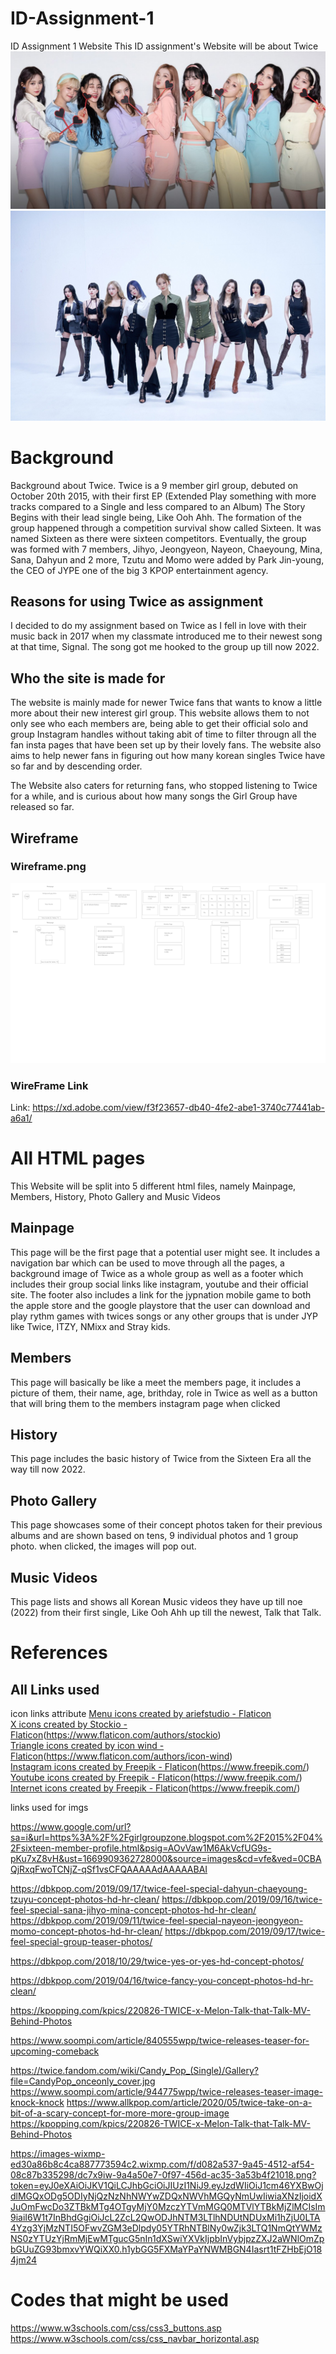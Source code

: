 # ID-Assignment-1

ID Assignment 1 Website
This ID assignment's Website will be about Twice
![Twice Image](images/Twice_pic_heading.png)
![Image](images/Twice_TalkThatTalk.jpeg)

# Background

Background about Twice. Twice is a 9 member girl group, debuted on October 20th 2015, with their first EP (Extended Play something with more tracks compared to a Single and less compared to an Album) The Story Begins with their lead single being, Like Ooh Ahh. The formation of the group happened through a competition survival show called Sixteen. It was named Sixteen as there were sixteen competitors. Eventually, the group was formed with 7 members, Jihyo, Jeongyeon, Nayeon, Chaeyoung, Mina, Sana, Dahyun and 2 more, Tzutu and Momo were added by Park Jin-young, the CEO of JYPE one of the big 3 KPOP entertainment agency.

## Reasons for using Twice as assignment

I decided to do my assignment based on Twice as I fell in love with their music back in 2017 when my classmate introduced me to their newest song at that time, Signal. The song got me hooked to the group up till now 2022.

## Who the site is made for

The website is mainly made for newer Twice fans that wants to know a little more about their new interest girl group. This website allows them to not only see who each members are, being able to get their official solo and group Instagram handles without taking abit of time to filter througn all the fan insta pages that have been set up by their lovely fans. The website also aims to help newer fans in figuring out how many korean singles Twice have so far and by descending order.

The Website also caters for returning fans, who stopped listening to Twice for a while, and is curious about how many songs the Girl Group have released so far.

## Wireframe

### Wireframe.png

![wireframe-png](/WireFrame/WireFrame.png)

### WireFrame Link

Link: https://xd.adobe.com/view/f3f23657-db40-4fe2-abe1-3740c77441ab-a6a1/

# All HTML pages

This Website will be split into 5 different html files, namely Mainpage, Members, History, Photo Gallery and Music Videos

## Mainpage

This page will be the first page that a potential user might see. It includes a navigation bar which can be used to move through all the pages, a background image of Twice as a whole group as well as a footer which includes their group social links like instagram, youtube and their official site. The footer also includes a link for the jypnation mobile game to both the apple store and the google playstore that the user can download and play rythm games with twices songs or any other groups that is under JYP like Twice, ITZY, NMixx and Stray kids.

## Members

This page will basically be like a meet the members page, it includes a picture of them, their name, age, brithday, role in Twice as well as a button that will bring them to the members instagram page when clicked

## History

This page includes the basic history of Twice from the Sixteen Era all the way till now 2022.

## Photo Gallery

This page showcases some of their concept photos taken for their previous albums and are shown based on tens, 9 individual photos and 1 group photo. when clicked, the images will pop out.

## Music Videos

This page lists and shows all Korean Music videos they have up till noe (2022) from their first single, Like Ooh Ahh up till the newest, Talk that Talk.

# References

## All Links used

icon links attribute
<a href="https://www.flaticon.com/free-icons/menu" title="menu icons">Menu icons created by ariefstudio - Flaticon</a><br>
<a href="https://www.flaticon.com/free-icons/x" title="x icons">X icons created by Stockio - Flaticon</a>(https://www.flaticon.com/authors/stockio)<br>
<a href="https://www.flaticon.com/free-icons/triangle" title="triangle icons">Triangle icons created by icon wind - Flaticon</a>(https://www.flaticon.com/authors/icon-wind)<br>
<a href="https://www.flaticon.com/free-icons/instagram" title="instagram icons">Instagram icons created by Freepik - Flaticon</a>(https://www.freepik.com/)<br>
<a href="https://www.flaticon.com/free-icons/youtube" title="youtube icons">Youtube icons created by Freepik - Flaticon</a>(https://www.freepik.com/)<br>
<a href="https://www.flaticon.com/free-icons/internet" title="internet icons">Internet icons created by Freepik - Flaticon</a>(https://www.freepik.com/)<br>

links used for imgs

https://www.google.com/url?sa=i&url=https%3A%2F%2Fgirlgroupzone.blogspot.com%2F2015%2F04%2Fsixteen-member-profile.html&psig=AOvVaw1M6AkVcfUG9s-pKu7xZ8vH&ust=1669909362728000&source=images&cd=vfe&ved=0CBAQjRxqFwoTCNjZ-qSf1vsCFQAAAAAdAAAAABAI

https://dbkpop.com/2019/09/17/twice-feel-special-dahyun-chaeyoung-tzuyu-concept-photos-hd-hr-clean/
https://dbkpop.com/2019/09/16/twice-feel-special-sana-jihyo-mina-concept-photos-hd-hr-clean/
https://dbkpop.com/2019/09/11/twice-feel-special-nayeon-jeongyeon-momo-concept-photos-hd-hr-clean/
https://dbkpop.com/2019/09/17/twice-feel-special-group-teaser-photos/

https://dbkpop.com/2018/10/29/twice-yes-or-yes-hd-concept-photos/

https://dbkpop.com/2019/04/16/twice-fancy-you-concept-photos-hd-hr-clean/

https://kpopping.com/kpics/220826-TWICE-x-Melon-Talk-that-Talk-MV-Behind-Photos

https://www.soompi.com/article/840555wpp/twice-releases-teaser-for-upcoming-comeback

https://twice.fandom.com/wiki/Candy_Pop_(Single)/Gallery?file=CandyPop_onceonly_cover.jpg
https://www.soompi.com/article/944775wpp/twice-releases-teaser-image-knock-knock
https://www.allkpop.com/article/2020/05/twice-take-on-a-bit-of-a-scary-concept-for-more-more-group-image
https://kpopping.com/kpics/220826-TWICE-x-Melon-Talk-that-Talk-MV-Behind-Photos

https://images-wixmp-ed30a86b8c4ca887773594c2.wixmp.com/f/d082a537-9a45-4512-af54-08c87b335298/dc7x9iw-9a4a50e7-0f97-456d-ac35-3a53b4f21018.png?token=eyJ0eXAiOiJKV1QiLCJhbGciOiJIUzI1NiJ9.eyJzdWIiOiJ1cm46YXBwOjdlMGQxODg5ODIyNjQzNzNhNWYwZDQxNWVhMGQyNmUwIiwiaXNzIjoidXJuOmFwcDo3ZTBkMTg4OTgyMjY0MzczYTVmMGQ0MTVlYTBkMjZlMCIsIm9iaiI6W1t7InBhdGgiOiJcL2ZcL2QwODJhNTM3LTlhNDUtNDUxMi1hZjU0LTA4Yzg3YjMzNTI5OFwvZGM3eDlpdy05YTRhNTBlNy0wZjk3LTQ1NmQtYWMzNS0zYTUzYjRmMjEwMTgucG5nIn1dXSwiYXVkIjpbInVybjpzZXJ2aWNlOmZpbGUuZG93bmxvYWQiXX0.h1ybGG5FXMaYPaYNWMBGN4Iasrt1tFZHbEjO184jm24

# Codes that might be used

https://www.w3schools.com/css/css3_buttons.asp
https://www.w3schools.com/css/css_navbar_horizontal.asp
